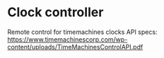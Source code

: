 # Clock controller
 Remote control for timemachines clocks
 API specs: https://www.timemachinescorp.com/wp-content/uploads/TimeMachinesControlAPI.pdf
